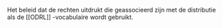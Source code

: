 Het beleid dat de rechten uitdrukt die geassocieerd zijn met de distributie als de [[ODRL]] -vocabulaire wordt gebruikt.
